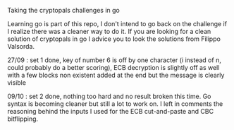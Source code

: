 Taking the cryptopals challenges in go

Learning go is part of this repo, I don't intend to go back on the challenge if I realize there was a cleaner way to do it.
If you are looking for a clean solution of cryptopals in go I advice you to look the solutions from Filippo Valsorda.

27/09 : set 1 done, key of number 6 is off by one character (i instead of n, could probably do a better scoring), ECB decryption is slightly off as well with a few blocks non existent added at the end but the message is clearly visible

09/10 : set 2 done, nothing too hard and no result broken this time.
Go syntax is becoming cleaner but still a lot to work on. I left in comments the reasoning behind the inputs I used for the ECB cut-and-paste and CBC bitflipping.
